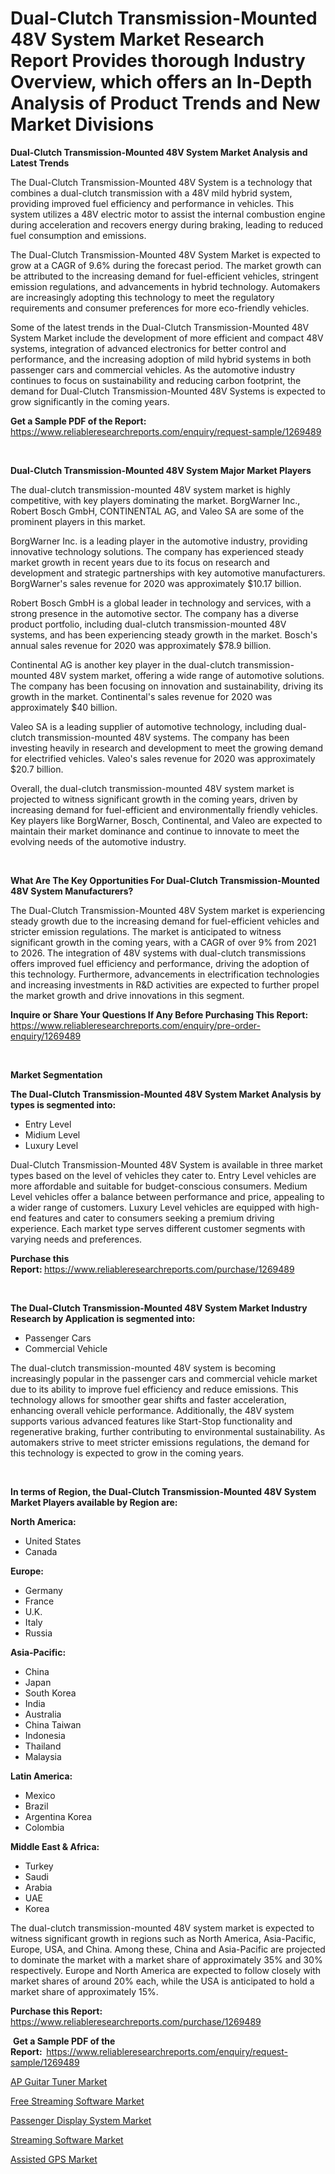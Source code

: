 <p><h1>Dual-Clutch Transmission-Mounted 48V System Market Research Report Provides thorough Industry Overview, which offers an In-Depth Analysis of Product Trends and New Market Divisions</h1></p><p><strong>Dual-Clutch Transmission-Mounted 48V System Market Analysis and Latest Trends</strong></p>
<p><p>The Dual-Clutch Transmission-Mounted 48V System is a technology that combines a dual-clutch transmission with a 48V mild hybrid system, providing improved fuel efficiency and performance in vehicles. This system utilizes a 48V electric motor to assist the internal combustion engine during acceleration and recovers energy during braking, leading to reduced fuel consumption and emissions.</p><p>The Dual-Clutch Transmission-Mounted 48V System Market is expected to grow at a CAGR of 9.6% during the forecast period. The market growth can be attributed to the increasing demand for fuel-efficient vehicles, stringent emission regulations, and advancements in hybrid technology. Automakers are increasingly adopting this technology to meet the regulatory requirements and consumer preferences for more eco-friendly vehicles.</p><p>Some of the latest trends in the Dual-Clutch Transmission-Mounted 48V System Market include the development of more efficient and compact 48V systems, integration of advanced electronics for better control and performance, and the increasing adoption of mild hybrid systems in both passenger cars and commercial vehicles. As the automotive industry continues to focus on sustainability and reducing carbon footprint, the demand for Dual-Clutch Transmission-Mounted 48V Systems is expected to grow significantly in the coming years.</p></p>
<p><strong>Get a Sample PDF of the Report:&nbsp;</strong> <a href="https://www.reliableresearchreports.com/enquiry/request-sample/1269489">https://www.reliableresearchreports.com/enquiry/request-sample/1269489</a></p>
<p>&nbsp;</p>
<p><strong>Dual-Clutch Transmission-Mounted 48V System Major Market Players</strong></p>
<p><p>The dual-clutch transmission-mounted 48V system market is highly competitive, with key players dominating the market. BorgWarner Inc., Robert Bosch GmbH, CONTINENTAL AG, and Valeo SA are some of the prominent players in this market.</p><p>BorgWarner Inc. is a leading player in the automotive industry, providing innovative technology solutions. The company has experienced steady market growth in recent years due to its focus on research and development and strategic partnerships with key automotive manufacturers. BorgWarner's sales revenue for 2020 was approximately $10.17 billion.</p><p>Robert Bosch GmbH is a global leader in technology and services, with a strong presence in the automotive sector. The company has a diverse product portfolio, including dual-clutch transmission-mounted 48V systems, and has been experiencing steady growth in the market. Bosch's annual sales revenue for 2020 was approximately $78.9 billion.</p><p>Continental AG is another key player in the dual-clutch transmission-mounted 48V system market, offering a wide range of automotive solutions. The company has been focusing on innovation and sustainability, driving its growth in the market. Continental's sales revenue for 2020 was approximately $40 billion.</p><p>Valeo SA is a leading supplier of automotive technology, including dual-clutch transmission-mounted 48V systems. The company has been investing heavily in research and development to meet the growing demand for electrified vehicles. Valeo's sales revenue for 2020 was approximately $20.7 billion.</p><p>Overall, the dual-clutch transmission-mounted 48V system market is projected to witness significant growth in the coming years, driven by increasing demand for fuel-efficient and environmentally friendly vehicles. Key players like BorgWarner, Bosch, Continental, and Valeo are expected to maintain their market dominance and continue to innovate to meet the evolving needs of the automotive industry.</p></p>
<p>&nbsp;</p>
<p><strong>What Are The Key Opportunities For Dual-Clutch Transmission-Mounted 48V System Manufacturers?</strong></p>
<p><p>The Dual-Clutch Transmission-Mounted 48V System market is experiencing steady growth due to the increasing demand for fuel-efficient vehicles and stricter emission regulations. The market is anticipated to witness significant growth in the coming years, with a CAGR of over 9% from 2021 to 2026. The integration of 48V systems with dual-clutch transmissions offers improved fuel efficiency and performance, driving the adoption of this technology. Furthermore, advancements in electrification technologies and increasing investments in R&D activities are expected to further propel the market growth and drive innovations in this segment.</p></p>
<p><strong>Inquire or Share Your Questions If Any Before Purchasing This Report:</strong> <a href="https://www.reliableresearchreports.com/enquiry/pre-order-enquiry/1269489">https://www.reliableresearchreports.com/enquiry/pre-order-enquiry/1269489</a></p>
<p>&nbsp;</p>
<p><strong>Market Segmentation</strong></p>
<p><strong>The Dual-Clutch Transmission-Mounted 48V System Market Analysis by types is segmented into:</strong></p>
<p><ul><li>Entry Level</li><li>Midium Level</li><li>Luxury Level</li></ul></p>
<p><p>Dual-Clutch Transmission-Mounted 48V System is available in three market types based on the level of vehicles they cater to. Entry Level vehicles are more affordable and suitable for budget-conscious consumers. Medium Level vehicles offer a balance between performance and price, appealing to a wider range of customers. Luxury Level vehicles are equipped with high-end features and cater to consumers seeking a premium driving experience. Each market type serves different customer segments with varying needs and preferences.</p></p>
<p><strong>Purchase this Report:&nbsp;</strong><a href="https://www.reliableresearchreports.com/purchase/1269489">https://www.reliableresearchreports.com/purchase/1269489</a></p>
<p>&nbsp;</p>
<p><strong>The Dual-Clutch Transmission-Mounted 48V System Market Industry Research by Application is segmented into:</strong></p>
<p><ul><li>Passenger Cars</li><li>Commercial Vehicle</li></ul></p>
<p><p>The dual-clutch transmission-mounted 48V system is becoming increasingly popular in the passenger cars and commercial vehicle market due to its ability to improve fuel efficiency and reduce emissions. This technology allows for smoother gear shifts and faster acceleration, enhancing overall vehicle performance. Additionally, the 48V system supports various advanced features like Start-Stop functionality and regenerative braking, further contributing to environmental sustainability. As automakers strive to meet stricter emissions regulations, the demand for this technology is expected to grow in the coming years.</p></p>
<p>&nbsp;</p>
<p><strong>In terms of Region, the Dual-Clutch Transmission-Mounted 48V System Market Players available by Region are:</strong></p>
<p>
    <p> <strong> North America: </strong>
        <ul>
            <li>United States</li>
            <li>Canada</li>
        </ul>
        </p> 
    <p> <strong> Europe: </strong>
        <ul>
            <li>Germany</li>
            <li>France</li>
            <li>U.K.</li>
            <li>Italy</li>
            <li>Russia</li>
        </ul>
        </p> 
    <p> <strong> Asia-Pacific: </strong>
        <ul>
            <li>China</li>
            <li>Japan</li>
            <li>South Korea</li>
            <li>India</li>
            <li>Australia</li>
            <li>China Taiwan</li>
            <li>Indonesia</li>
            <li>Thailand</li>
            <li>Malaysia</li>
        </ul>
        </p> 
    <p> <strong> Latin America: </strong>
        <ul>
            <li>Mexico</li>
            <li>Brazil</li>
            <li>Argentina Korea</li>
            <li>Colombia</li>
        </ul>
        </p> 
    <p> <strong> Middle East & Africa: </strong>
        <ul>
            <li>Turkey</li>
            <li>Saudi</li>
            <li>Arabia</li>
            <li>UAE</li>
            <li>Korea</li>
        </ul>
    </p>
    </p>
<p><p>The dual-clutch transmission-mounted 48V system market is expected to witness significant growth in regions such as North America, Asia-Pacific, Europe, USA, and China. Among these, China and Asia-Pacific are projected to dominate the market with a market share of approximately 35% and 30% respectively. Europe and North America are expected to follow closely with market shares of around 20% each, while the USA is anticipated to hold a market share of approximately 15%.</p></p>
<p><strong>Purchase this Report: </strong><a href="https://www.reliableresearchreports.com/purchase/1269489">https://www.reliableresearchreports.com/purchase/1269489</a></p>
<p>&nbsp;<strong>Get a Sample PDF of the Report:&nbsp;&nbsp;</strong><a href="https://www.reliableresearchreports.com/enquiry/request-sample/1269489">https://www.reliableresearchreports.com/enquiry/request-sample/1269489</a></p>
<p><strong></strong></p>
<p><p><a href="https://medium.com/p/f39fda89049f/edit">AP Guitar Tuner Market</a></p><p><a href="https://medium.com/p/6950c1c2f6f4/edit">Free Streaming Software Market</a></p><p><a href="https://github.com/bobicer/Market-Research-Report-List-2/blob/main/passenger-display-system-market.md">Passenger Display System Market</a></p><p><a href="https://medium.com/p/117039f30d7b/edit">Streaming Software Market</a></p><p><a href="https://github.com/globismark/Market-Research-Report-List-2/blob/main/assisted-gps-market.md">Assisted GPS Market</a></p></p>